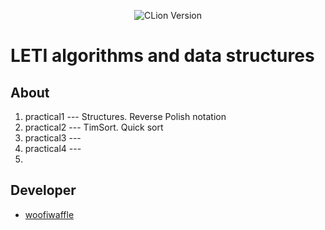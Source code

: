 <p align = "center">
  <img src = "https://img.shields.io/badge/Engine-CLion%202023.2.1-green" alt = "CLion Version">
</p>

# LETI algorithms and data structures

## About

1. practical1 --- Structures. Reverse Polish notation 
2. practical2 --- TimSort. Quick sort
3. practical3 ---
4. practical4 ---
5. 
 
 ## Developer

*  [woofiwaffle](https://github.com/woofiwaffle)
